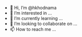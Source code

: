 - 👋 Hi, I’m @hkhodnama
- 👀 I’m interested in ...
- 🌱 I’m currently learning ...
- 💞️ I’m looking to collaborate on ...
- 📫 How to reach me ...

<!---
hkhodnama/hkhodnama is a ✨ special ✨ repository because its `README.md` (this file) appears on your GitHub profile.
You can click the Preview link to take a look at your changes.
--->
